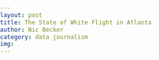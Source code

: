 ```yaml
---
layout: post
title: The State of White Flight in Atlanta
author: Nic Becker
category: data journalism
img:
---
```


   <head>
      <meta charset='utf-8' />
      <title>Display a map</title>
      <meta name='viewport' content='initial-scale=1, maximum-scale=1, user-scalable=no' />
      <script src='https://api.tiles.mapbox.com/mapbox-gl-js/v1.0.0/mapbox-gl.js'></script>
      <link href='https://api.tiles.mapbox.com/mapbox-gl-js/v1.0.0/mapbox-gl.css' rel='stylesheet' />
      <style>
         body { margin:0; padding:0; }
         #map { position:absolute; top:0; bottom:0; width:50%; }
      </style>
   </head>

   <body>
      <div id='map'></div>
      <script>
         mapboxgl.accessToken = 'pk.eyJ1IjoibnBiZWNrZXIiLCJhIjoiY2p1aTBub2I2MTVuejQzbWZxMXRkb2h2ZSJ9.aw6eHFpggwgWAFAbOKMP7Q';
         var map = new mapboxgl.Map({
         container: 'map', // container id
         style: 'mapbox://styles/mapbox/streets-v11', // stylesheet location
         center: [-74.50, 40], // starting position [lng, lat]
         zoom: 9 // starting zoom
         });
      </script>
   </body>
